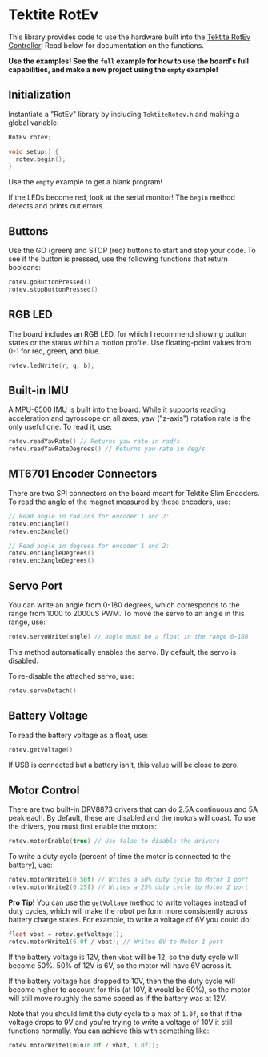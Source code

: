 # Tektite RotEv
This library provides code to use the hardware built into the [Tektite RotEv Controller](https://tektitebiz.com/product/tektite-rotev-controller-beta/)! Read below for documentation on the functions.

**Use the examples! See the `full` example for how to use the board's full capabilities, and make a new project using the `empty` example!**

## Initialization
Instantiate a "RotEv" library by including `TektiteRotev.h` and making a global variable:
```c
RotEv rotev;

void setup() {
  rotev.begin();
}
```

Use the `empty` example to get a blank program!

If the LEDs become red, look at the serial monitor! The `begin` method detects and prints out errors.

## Buttons
Use the GO (green) and STOP (red) buttons to start and stop your code. To see if the button is pressed, use the following functions that return booleans:
```cpp
rotev.goButtonPressed()
rotev.stopButtonPressed()
```

## RGB LED
The board includes an RGB LED, for which I recommend showing button states or the status within a motion profile. Use floating-point values from 0-1 for red, green, and blue. 

```cpp
rotev.ledWrite(r, g, b);
```

## Built-in IMU
A MPU-6500 IMU is built into the board. While it supports reading acceleration and gyroscope on all axes, yaw ("z-axis") rotation rate is the only useful one. To read it, use: 
```cpp
rotev.readYawRate() // Returns yaw rate in rad/s
rotev.readYawRateDegrees() // Returns yaw rate in deg/s
```

## MT6701 Encoder Connectors
There are two SPI connectors on the board meant for Tektite Slim Encoders. To read the angle of the magnet measured by these encoders, use:

```cpp
// Read angle in radians for encoder 1 and 2:
rotev.enc1Angle()
rotev.enc2Angle()

// Read angle in degrees for encoder 1 and 2:
rotev.enc1AngleDegrees()
rotev.enc2AngleDegrees()
```

## Servo Port
You can write an angle from 0-180 degrees, which corresponds to the range from 1000 to 2000uS PWM. To move the servo to an angle in this range, use:

```cpp
rotev.servoWrite(angle) // angle must be a float in the range 0-180
```

This method automatically enables the servo. By default, the servo is disabled.

To re-disable the attached servo, use:
```cpp
rotev.servoDetach()
```

## Battery Voltage
To read the battery voltage as a float, use:
```cpp
rotev.getVoltage()
```

If USB is connected but a battery isn't, this value will be close to zero.

## Motor Control
There are two built-in DRV8873 drivers that can do 2.5A continuous and 5A peak each. By default, these are disabled and the motors will coast. To use the drivers, you must first enable the motors:
```cpp
rotev.motorEnable(true) // Use false to disable the drivers
```

To write a duty cycle (percent of time the motor is connected to the battery), use:
```cpp
rotev.motorWrite1(0.50f) // Writes a 50% duty cycle to Motor 1 port
rotev.motorWrite2(0.25f) // Writes a 25% duty cycle to Motor 2 port
```

**Pro Tip!** You can use the `getVoltage` method to write voltages instead of duty cycles, which will make the robot perform more consistently across battery charge states. For example, to write a voltage of 6V you could do:

```cpp
float vbat = rotev.getVoltage();
rotev.motorWrite1(6.0f / vbat); // Writes 6V to Motor 1 port
```

If the battery voltage is 12V, then `vbat` will be 12, so the duty cycle will become 50%. 50% of 12V is 6V, so the motor will have 6V across it. 

If the battery voltage has dropped to 10V, then the the duty cycle will become higher to account for this (at 10V, it would be 60%), so the motor will still move roughly the same speed as if the battery was at 12V.

Note that you should limit the duty cycle to a max of `1.0f`, so that if the voltage drops to 9V and you're trying to write a voltage of 10V it still functions normally. You can achieve this with something like:
```cpp
rotev.motorWrite1(min(6.0f / vbat, 1.0f));
```
